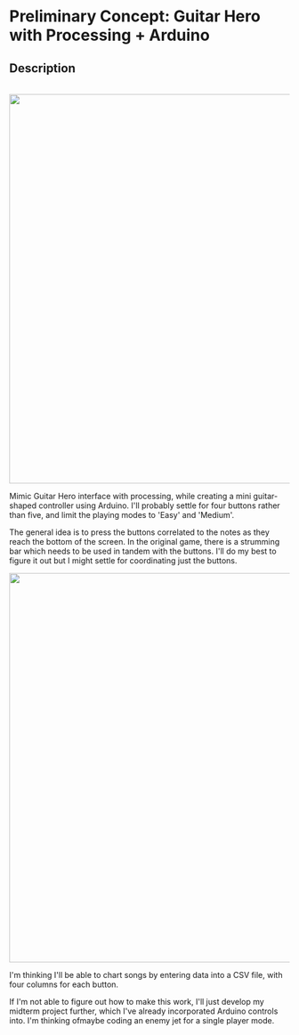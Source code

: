 # Preliminary Concept: Guitar Hero with Processing + Arduino

## Description
<p align="center">
  <br>
  <img width="700" src="https://ip.trueachievements.com/remote/download.xbox.com/content/images/66acd000-77fe-1000-9115-d802415607f7/1033/screenlg13.jpg">
</p>

Mimic Guitar Hero interface with processing, while creating a mini guitar-shaped controller using Arduino. I'll probably settle for four buttons rather than five, and limit the playing modes to 'Easy' and 'Medium'. 

The general idea is to press the buttons correlated to the notes as they reach the bottom of the screen. In the original game, there is a strumming bar which needs to be used in tandem with the buttons. I'll do my best to figure it out but I might settle for coordinating just the buttons.
<p align="center">
  <img width="700" src="https://upload.wikimedia.org/wikipedia/commons/thumb/5/59/Guitar-hero-controller-horiz.jpg/1200px-Guitar-hero-controller-horiz.jpg">
</p>

I'm thinking I'll be able to chart songs by entering data into a CSV file, with four columns for each button.

If I'm not able to figure out how to make this work, I'll just develop my midterm project further, which I've already incorporated Arduino controls into. I'm thinking ofmaybe coding an enemy jet for a single player mode.
